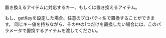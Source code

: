 置き換えるアイテムに対応するキー、もしくは置き換えるアイテム。

もし、getKeyを設定した場合、任意のプロパティ名で置換することができます。
同じキー値を持ちながら、その中の1つだけを置換したい場合には、このパラメータで置換するアイテムを渡してください。

